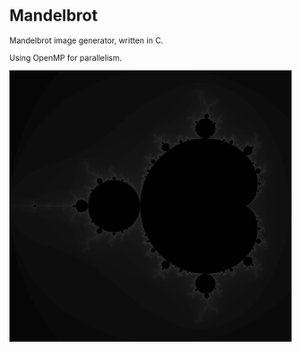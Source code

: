 # Mandelbrot

Mandelbrot image generator, written in C.

Using OpenMP for parallelism.

![Mandelbrot Fractal Output](assets/2160x2080.png)

